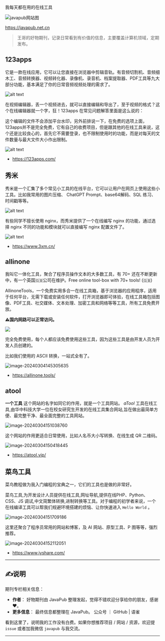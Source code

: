 <!--

 * @Author: JavaPub
 * @Date: 2024-02-27 23:14:33
 * @LastEditors: your name
 * @LastEditTime: 2024-03-04 21:09:38
 * @Description: Here is the JavaPub code base. Search JavaPub on the whole web.
 * @FilePath: \JavaPub-Blog\docs\posts\tools\好物期刊1在线工具.md

 https://github.com/bestxtools/awesome-toolbox-chinese
-->

我每天都在用的在线工具

![javapub网站图](https://javapub-common-oss.oss-cn-beijing.aliyuncs.com/javapub/202403041543862.png)

https://javapub.net.cn

> 王哥的好物期刊，记录日常看到有价值的信息，主要覆盖计算机领域，定期发布。

## 123apps

它是一款在线应用，它可以让您直接在浏览器中剪辑音轨。有音频切割机、音频细木工、音频转换器、视频转化器、录像机、录音机、档案提取器、PDF工具等九大部分功能，基本满足了你的日常音频视频处理的需求了。

![alt text](https://javapub-common-oss.oss-cn-beijing.aliyuncs.com/javapub/202403041458537.png)

在视频编辑器，丢一个视频进去，就可以直接编辑和导出了，至于视频的格式？这个在线编辑器就一个字，狂！123apps 在常见问题解答里面是这么说的：

这个编辑的文件不会添加平台水印，另外前排说一下，在免费的选项上面，123apps并不是完全免费，它有自己的收费项目，但是跟其他的在线工具来说，这个还是比较良心的，首先它不需要登录，也不限制使用时的功能，而是对每天的文件数量与最大文件大小作出限制。

![alt text](https://javapub-common-oss.oss-cn-beijing.aliyuncs.com/javapub/202403041458640.png)

- https://123apps.com/


## 秀米

秀米是一个汇集了多个常见小工具的在线平台，它可以让用户在网页上使用这些小工具。比如我常用的图片压缩、 ChatGPT Prompt、base64解码、SQL 练习、时间戳等等。

![alt text](https://javapub-common-oss.oss-cn-beijing.aliyuncs.com/javapub/202403041458168.png)

有些同学不擅长使用 nginx，而秀米提供了一个在线编写 nginx 的功能，通过选择 nginx 不同的功能和模块就可以直接编写 nginx 配置文件了。

![alt text](https://javapub-common-oss.oss-cn-beijing.aliyuncs.com/javapub/202403041457534.png)

- https://www.3xm.cn/

## allinone

我叫它一体化工具，聚合了程序员操作文本的大多数工具，有 70+ 还在不断更新中，有一个英国🇬🇧公司在维护。Free online tool-box with 70+ tools! (🇬🇧)

AllinoneTools，一个免费实用多合一在线工具箱，基于浏览器的应用程序，适用于任何平台，无需下载或安装任何软件，打开浏览器即可体验，在线工具箱包括图像、PDF工具、社交媒体、文本处理、加密工具和网络等等工具，所有工具免费开放。

**⚠️国内网路可以正常访问。**

![](https://javapub-common-oss.oss-cn-beijing.aliyuncs.com/javapub/202403041455989.png)

完全免费使用，每个人都应该免费使用这些工具，因为这些工具是由开发人员为开发人员创建的。

比如我们使用的 ASCII 转换，一站式全有了。

![image-20240304145305635](https://javapub-common-oss.oss-cn-beijing.aliyuncs.com/javapub/202403041459426.png)

- https://allinone.tools/


## atool

**一个工具** 这个网站的名字如同它的作用，就是一个工具网站。 *aTool* 工具在线工具,由华中科技大学一位在校女研究生开发的在线工具集合网站,旨在做出最简单方便、最完整干净、最全面完整的工具网站。

![image-20240304151038760](https://javapub-common-oss.oss-cn-beijing.aliyuncs.com/javapub/202403041510779.png)

这个网站的作用更适合日常使用，比如人名币大小写转换、在线生成 QR 二维码。

![image-20240304150418445](https://javapub-common-oss.oss-cn-beijing.aliyuncs.com/javapub/202403041504931.png)

- https://atool.vip/


## 菜鸟工具

菜鸟教程做为我入门编程的宝典之一，它们的工具也是做的非常好。

菜鸟工具,为开发设计人员提供在线工具,网址导航,提供在线PHP、Python、 CSS、JS 调试,中文简繁体转换,进制转换等工具。对于编程的初学者来说，一个在线编译工具可以帮我们规避环境搭建的烦恼、让你快速进入 `Hello World` 。

![image-20240304151709186](https://javapub-common-oss.oss-cn-beijing.aliyuncs.com/javapub/202403041517895.png)

这里还聚合了程序员常用的网站和博客，及 AI 网站、原型工具、P 图等等，强烈推荐。

![image-20240304152112051](https://javapub-common-oss.oss-cn-beijing.aliyuncs.com/javapub/202403041521973.png)

- https://www.jyshare.com/

---

## ✍️说明

期刊专栏相关信息：

- **作者**： 好物期刊由 JavaPub 整理发起，觉得不错欢迎分享给你的朋友，感谢 ❤️。
- **更多信息**： 最终信息都整理在 JavaPub。 公众号 ｜ GitHub | 语雀

看到这里了，说明我的工作没有白费。如果你想推荐项目 / 网站 / 资源，欢迎提 `issue` 或者加我微信 `javapub` 与我交流。

---


